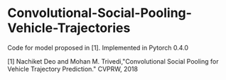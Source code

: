 # Convolutional-Social-Pooling-Vehicle-Trajectories
Code for model proposed in [1]. Implemented in Pytorch 0.4.0

[1] Nachiket Deo and Mohan M. Trivedi,"Convolutional Social Pooling for Vehicle Trajectory Prediction." CVPRW, 2018
